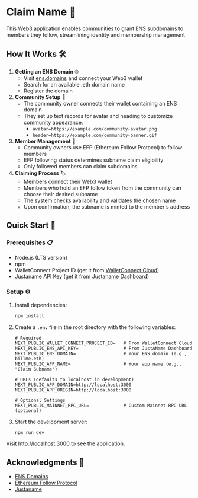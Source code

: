 # Claim Name 🎉

This Web3 application enables communities to grant ENS subdomains to members they follow, streamlining identity and membership management

## How It Works 🛠️

1. **Getting an ENS Domain** 🌐
   - Visit [ens.domains](https://ens.domains/) and connect your Web3 wallet
   - Search for an available .eth domain name
   - Register the domain
2. **Community Setup** 👥
   - The community owner connects their wallet containing an ENS domain
   - They set up text records for avatar and heading to customize community appearance:
     - `avatar=https://example.com/community-avatar.png`
     - `header=https://example.com/community-banner.gif`
3. **Member Management** 👤
   - Community owners use EFP (Ethereum Follow Protocol) to follow members
   - EFP following status determines subname claim eligibility
   - Only followed members can claim subdomains
4. **Claiming Process** 🏷️
   - Members connect their Web3 wallet
   - Members who hold an EFP follow token from the community can choose their desired subname
   - The system checks availability and validates the chosen name
   - Upon confirmation, the subname is minted to the member's address

## Quick Start 🚀

### Prerequisites 📋

- Node.js (LTS version)
- npm
- WalletConnect Project ID (get it from [WalletConnect Cloud](https://cloud.walletconnect.org/app))
- Justaname API Key (get it from [Justaname Dashboard](https://dashboard.justaname.id/auth))

### Setup ⚙️

1. Install dependencies:

   ```bash
   npm install
   ```

2. Create a `.env` file in the root directory with the following variables:

   ```
   # Required
   NEXT_PUBLIC_WALLET_CONNECT_PROJECT_ID=   # From WalletConnect Cloud
   NEXT_PUBLIC_ENS_API_KEY=                 # From JustAName Dashboard
   NEXT_PUBLIC_ENS_DOMAIN=                  # Your ENS domain (e.g., billme.eth)
   NEXT_PUBLIC_APP_NAME=                    # Your app name (e.g., "Claim Subname")

   # URLs (defaults to localhost in development)
   NEXT_PUBLIC_APP_DOMAIN=http://localhost:3000
   NEXT_PUBLIC_APP_ORIGIN=http://localhost:3000

   # Optional Settings
   NEXT_PUBLIC_MAINNET_RPC_URL=             # Custom Mainnet RPC URL (optional)
   ```

3. Start the development server:

   ```bash
   npm run dev
   ```

Visit [http://localhost:3000](http://localhost:3000/) to see the application.

## Acknowledgments 🙏

- [ENS Domains](https://ens.domains/)
- [Ethereum Follow Protocol](https://efp.app/)
- [Justaname](https://justaname.id/)
